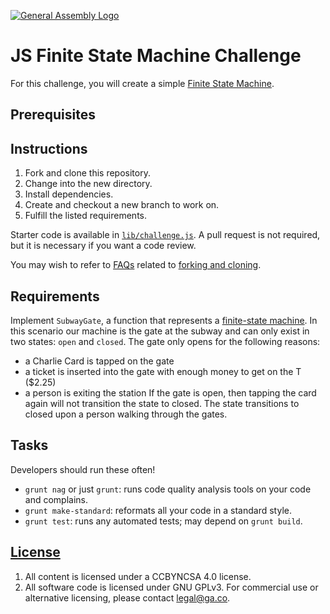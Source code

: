 [![General Assembly Logo](https://camo.githubusercontent.com/1a91b05b8f4d44b5bbfb83abac2b0996d8e26c92/687474703a2f2f692e696d6775722e636f6d2f6b6538555354712e706e67)](https://generalassemb.ly/education/web-development-immersive)

# JS Finite State Machine Challenge

For this challenge, you will create a simple [Finite State Machine](https://en.wikipedia.org/wiki/Finite-state_machine).

## Prerequisites

## Instructions

1. Fork and clone this repository.
1. Change into the new directory.
1. Install dependencies.
1. Create and checkout a new branch to work on.
1. Fulfill the listed requirements.

Starter code is available in [`lib/challenge.js`](lib/challenge.js). A pull request is not required, but it is necessary if you want a code review.

You may wish to refer to [FAQs](https://git.generalassemb.ly/ga-wdi-boston/meta/wiki) related to [forking and cloning](https://git.generalassemb.ly/ga-wdi-boston/meta/wiki/ForkAndClone).

## Requirements

Implement `SubwayGate`, a function that represents a [finite-state machine](https://en.wikipedia.org/wiki/Finite-state_machine). In this scenario our machine is the gate at the subway and can only exist in two states: `open` and `closed`. The gate only opens for the following reasons:
-  a Charlie Card is tapped on the gate
-  a ticket is inserted into the gate with enough money to get on the T ($2.25)
-  a person is exiting the station
If the gate is open, then tapping the card again will not transition the state to closed. The state transitions to closed upon a person walking through the gates.


## Tasks

Developers should run these often!

-   `grunt nag` or just `grunt`: runs code quality analysis tools on your code
    and complains.
-   `grunt make-standard`: reformats all your code in a standard style.
-   `grunt test`: runs any automated tests; may depend on `grunt build`.

## [License](LICENSE)

1.  All content is licensed under a CC­BY­NC­SA 4.0 license.
1.  All software code is licensed under GNU GPLv3. For commercial use or
    alternative licensing, please contact legal@ga.co.
